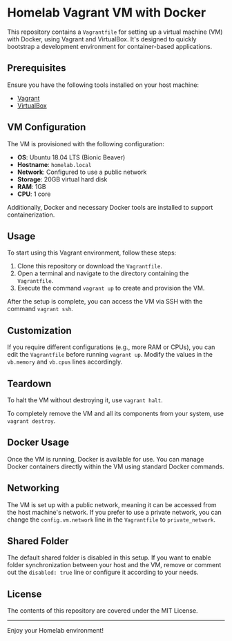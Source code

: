 # Homelab Vagrant VM with Docker

This repository contains a `Vagrantfile` for setting up a virtual machine (VM) with Docker, using Vagrant and VirtualBox. It's designed to quickly bootstrap a development environment for container-based applications.

## Prerequisites

Ensure you have the following tools installed on your host machine:

- [Vagrant](https://www.vagrantup.com/downloads.html)
- [VirtualBox](https://www.virtualbox.org/wiki/Downloads)

## VM Configuration

The VM is provisioned with the following configuration:

- **OS**: Ubuntu 18.04 LTS (Bionic Beaver)
- **Hostname**: `homelab.local`
- **Network**: Configured to use a public network
- **Storage**: 20GB virtual hard disk
- **RAM**: 1GB
- **CPU**: 1 core

Additionally, Docker and necessary Docker tools are installed to support containerization.

## Usage

To start using this Vagrant environment, follow these steps:

1. Clone this repository or download the `Vagrantfile`.
2. Open a terminal and navigate to the directory containing the `Vagrantfile`.
3. Execute the command `vagrant up` to create and provision the VM.

After the setup is complete, you can access the VM via SSH with the command `vagrant ssh`.

## Customization

If you require different configurations (e.g., more RAM or CPUs), you can edit the `Vagrantfile` before running `vagrant up`. Modify the values in the `vb.memory` and `vb.cpus` lines accordingly.

## Teardown

To halt the VM without destroying it, use `vagrant halt`. 

To completely remove the VM and all its components from your system, use `vagrant destroy`.

## Docker Usage

Once the VM is running, Docker is available for use. You can manage Docker containers directly within the VM using standard Docker commands.

## Networking

The VM is set up with a public network, meaning it can be accessed from the host machine's network. If you prefer to use a private network, you can change the `config.vm.network` line in the `Vagrantfile` to `private_network`.

## Shared Folder

The default shared folder is disabled in this setup. If you want to enable folder synchronization between your host and the VM, remove or comment out the `disabled: true` line or configure it according to your needs.

## License

The contents of this repository are covered under the MIT License.

---

Enjoy your Homelab environment!

